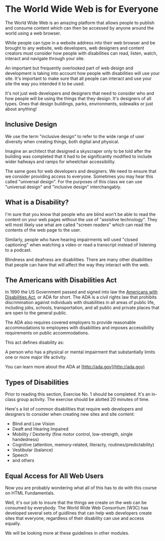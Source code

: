 # The World Wide Web is for Everyone

The World Wide Web is an amazing platform that allows people to publish and consume content which can then be accessed by anyone around the world using a web browser.

While people can type in a website address into their web browser and be brought to any website, web developers, web designers and content creators must consider how people with disabilities can read, listen, watch, interact and navigate through your site.

An important but frequently overlooked part of web design and development is taking into account how people with disabilities will use your site. It's important to make sure that all people can interact and use your site the way you intended it to be used.

It's not just web developers and designers that need to consider who and how people will be using the things that they design. It's designers of all types. Ones that design buildings, parks, environments, sidewalks or just about anything! 

## Inclusive Design

We use the term "inclusive design" to refer to the wide range of user diversity when creating things, both digital and physical.

Imagine an architect that designed a skyscraper only to be told after the building was completed that it had to be significantly modified to include wider hallways and ramps for wheelchair accessibility.

The same goes for web developers and designers. We need to ensure that we consider providing access to everyone. Sometimes you may hear this called "universal design". For the purposes of this class we can use "universal design" and "inclusive design" interchangably.  

## What is a Disability?

I'm sure that you know that people who are blind won't be able to read the content on your web pages without the use of "assistive technology". They will most likely use what are called "screen readers" which can read the contents of the web page to the user. 

Similarly, people who have hearing impairments will used "closed captioning" when watching a video or read a transcript instead of listening to a podcast.

Blindness and deafness are disabilities. There are many other disabilities that people can have that will affect the way they interact with the web.

## The Americans with Disabilities Act

In 1990 the US Government passed and signed into law the [Americans with Disabilities Act](https://en.wikipedia.org/wiki/Americans_with_Disabilities_Act_of_1990), or ADA for short. The ADA is a civil rights law that prohibits discrimination against individuals with disabilities in all areas of public life, including jobs, schools, transportation, and all public and private places that are open to the general public.

The ADA also requires covered employers to provide reasonable accommodations to employees with disabilities and imposes accessibility requirements on public accommodations.

This act defines disability as:

A person who has a physical or mental impairment that substantially limits one or more major life activity.

You can learn more about the ADA at [http://ada.gov](http://ada.gov)

## Types of Disabilities

Prior to reading this section, Exercise No. 1 should be completed. It's an in-class group activity. The exercise should be alotted 20 minutes of time.

Here's a list of common disabilities that require web developers and designers to consider when creating new sites and site content:

- Blind and Low Vision
- Deaft and Hearing Impaired
- Mobility / Dexterity (fine motor control, low-strength, single handedness)
- Cognitive (attention, memory-related, literacty, routines/predictability)
- Vestibular (balance)
- Speech
- and others

## Equal Access for All Web Users

Now you are probably wondering what all of this has to do with this course on HTML Fundamentals.

Well, it's our job to insure that the things we create on the web can be consumed by everybody. The World Wide Web Consortium (W3C) has developed several sets of guidlines that can help web developers create sites that everyone, regardless of their disability can use and access equally.

We will be looking more at these guidelines in other modules.

